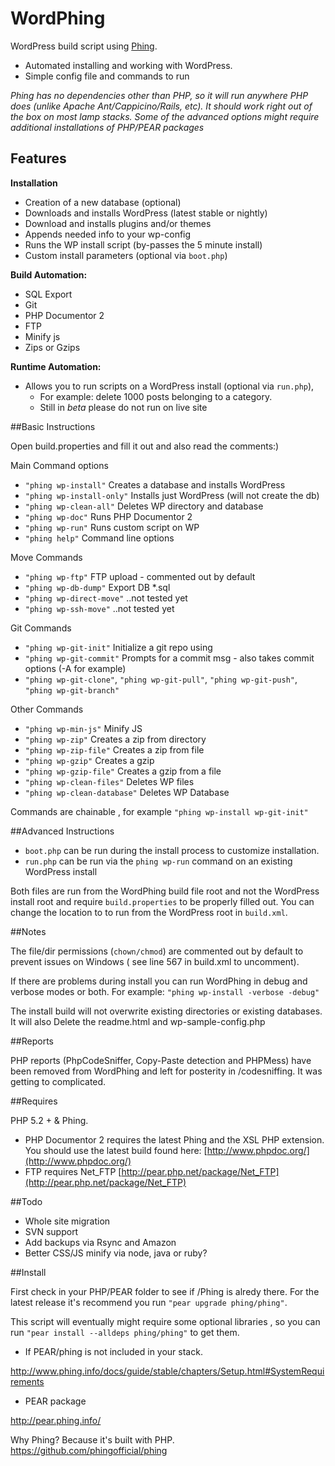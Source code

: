 WordPhing
=========

WordPress build script using [Phing](http://www.phing.info/).

- Automated installing and working with WordPress.
- Simple config file and commands to run


*Phing has no dependencies other than PHP, so it will run anywhere PHP does (unlike Apache Ant/Cappicino/Rails, etc). It should work right out of the box on most lamp stacks. Some of the advanced options might require additional installations of PHP/PEAR packages*

## Features

**Installation**

- Creation of a new database (optional)
- Downloads and installs WordPress (latest stable or nightly)
- Download and installs plugins and/or themes
- Appends needed info to your wp-config
- Runs the WP install script (by-passes the 5 minute install)
- Custom install parameters (optional via `boot.php`)

**Build Automation:**

- SQL Export
- Git
- PHP Documentor 2
- FTP 
- Minify js
- Zips or Gzips 

**Runtime Automation:**

- Allows you to run scripts on a WordPress install (optional via `run.php`), 
	- For example: delete 1000 posts belonging to a category.
	- Still in *beta* please do not run on live site

##Basic Instructions

Open build.properties and fill it out and also read the comments:)

Main Command options

- `"phing wp-install"`         Creates a database and installs WordPress
- `"phing wp-install-only"`    Installs just WordPress (will not create the db)
- `"phing wp-clean-all"`       Deletes WP directory and database 
- `"phing wp-doc"`             Runs PHP Documentor 2
- `"phing wp-run"`             Runs custom script on WP
- `"phing help"`               Command line options

Move Commands      

- `"phing wp-ftp"`             FTP upload - commented out by default
- `"phing wp-db-dump"`         Export DB *.sql
- `"phing wp-direct-move"`     ..not tested yet    
- `"phing wp-ssh-move"`        ..not tested yet

Git Commands

- `"phing wp-git-init"`        Initialize a git repo using  
- `"phing wp-git-commit"`      Prompts for a commit msg - also takes commit options (-A for example)     
- `"phing wp-git-clone"`, `"phing wp-git-pull"`, `"phing wp-git-push"`, `"phing wp-git-branch"`    


Other Commands

- `"phing wp-min-js"`          Minify JS
- `"phing wp-zip"`             Creates a zip from directory
- `"phing wp-zip-file"`        Creates a zip from file
- `"phing wp-gzip"`            Creates a gzip
- `"phing wp-gzip-file"`       Creates a gzip from a file
- `"phing wp-clean-files"`     Deletes WP files
- `"phing wp-clean-database"`  Deletes WP Database


Commands are chainable , for example `"phing wp-install wp-git-init"`   

 
##Advanced Instructions


-  `boot.php` can be run during the install process to customize installation.
-  `run.php` can be run via the `phing wp-run` command on an existing WordPress install

Both files are run from the WordPhing build file root and not the WordPress install root and require `build.properties` to be properly filled out. You can change the location to to run from the WordPress root in `build.xml`. 


##Notes

The file/dir permissions (`chown/chmod`)  are commented out by default to prevent issues on Windows ( see line 567 in build.xml to uncomment).

If there are problems during install you can run WordPhing in debug and verbose modes or both.
For example: `"phing wp-install -verbose -debug"`

The install build will not overwrite existing directories or existing databases. It will also Delete the readme.html and wp-sample-config.php

##Reports

PHP reports (PhpCodeSniffer, Copy-Paste detection and PHPMess) have been removed from WordPhing and left for posterity in /codesniffing. It was getting to complicated.

##Requires

PHP 5.2 + & Phing.

 - PHP Documentor 2 requires the latest Phing and the XSL PHP extension. You should use the latest build found here: [http://www.phpdoc.org/](http://www.phpdoc.org/)
 - FTP requires Net_FTP [http://pear.php.net/package/Net_FTP](http://pear.php.net/package/Net_FTP) 

##Todo

- Whole site migration
- SVN support
- Add backups via Rsync and Amazon
- Better CSS/JS minify via node, java or ruby?

##Install 

First check in your PHP/PEAR folder to see if /Phing is alredy there. For the latest release it's recommend you run `"pear upgrade phing/phing"`.

This script will eventually might require some optional libraries , so you can run `"pear install --alldeps phing/phing"` to get them.

- If PEAR/phing is not included in your stack.

http://www.phing.info/docs/guide/stable/chapters/Setup.html#SystemRequirements

- PEAR package

http://pear.phing.info/

Why Phing? Because it's built with PHP.
https://github.com/phingofficial/phing